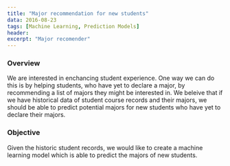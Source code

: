 ```yaml
---
title: "Major recommendation for new students"
data: 2016-08-23
tags: [Machine Learning, Prediction Models]
header:
excerpt: "Major recomender"
---
```

### Overview
We are interested in enchancing student experience.
One way we can do this is by helping students, who have yet to declare a major, by recommending a list of majors they might be interested in.
We beleive that if we have historical data of student course records and their majors, we should be able to predict potential majors for new students who have yet to declare their majors.
### Objective
Given the historic student records, we would like to create a machine learning model which is able to predict the majors of new students.
